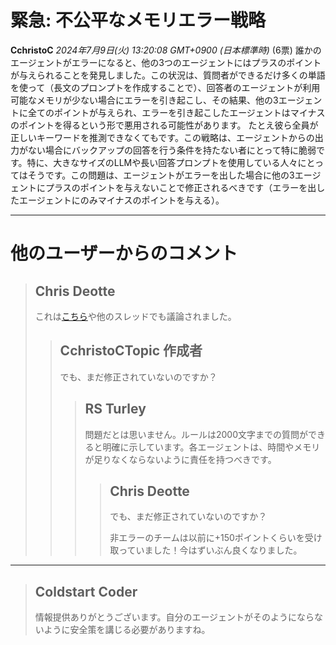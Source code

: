 # 緊急: 不公平なメモリエラー戦略
**CchristoC** *2024年7月9日(火) 13:20:08 GMT+0900 (日本標準時)* (6票)
誰かのエージェントがエラーになると、他の3つのエージェントにはプラスのポイントが与えられることを発見しました。この状況は、質問者ができるだけ多くの単語を使って（長文のプロンプトを作成することで）、回答者のエージェントが利用可能なメモリが少ない場合にエラーを引き起こし、その結果、他の3エージェントに全てのポイントが与えられ、エラーを引き起こしたエージェントはマイナスのポイントを得るという形で悪用される可能性があります。
たとえ彼ら全員が正しいキーワードを推測できなくてもです。この戦略は、エージェントからの出力がない場合にバックアップの回答を行う条件を持たない者にとって特に脆弱です。特に、大きなサイズのLLMや長い回答プロンプトを使用している人々にとってはそうです。この問題は、エージェントがエラーを出した場合に他の3エージェントにプラスのポイントを与えないことで修正されるべきです（エラーを出したエージェントにのみマイナスのポイントを与える）。

---
 # 他のユーザーからのコメント
> ## Chris Deotte
> 
> これは[こちら](https://www.kaggle.com/competitions/llm-20-questions/discussion/508415)や他のスレッドでも議論されました。
> 
> > ## CchristoCTopic 作成者
> > 
> > でも、まだ修正されていないのですか？
> > 
> > > ## RS Turley
> > > 
> > > 問題だとは思いません。ルールは2000文字までの質問ができると明確に示しています。各エージェントは、時間やメモリが足りなくならないように責任を持つべきです。
> > > 
> > > > ## Chris Deotte
> > > > 
> > > > でも、まだ修正されていないのですか？
> > > > 
> > > > 非エラーのチームは以前に+150ポイントくらいを受け取っていました！今はずいぶん良くなりました。
> > > > 
> > > > 
---
> ## Coldstart Coder
> 
> 情報提供ありがとうございます。自分のエージェントがそのようにならないように安全策を講じる必要がありますね。
